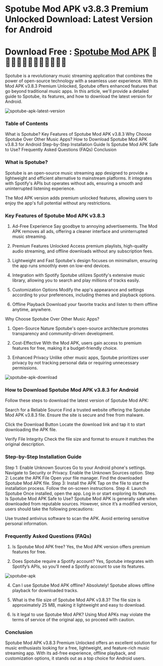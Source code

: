 # Spotube Mod APK v3.8.3 Premium Unlocked Download: Latest Version for Android

# Download Free : [Spotube Mod APK](https://gamemodfree.com/en/spotube-apk) 🧙🧙🧙🧙🧙🧙🧙🧙🧙🧙🧙🧙

Spotube is a revolutionary music streaming application that combines the power of open-source technology with a seamless user experience. With its Mod APK v3.8.3 Premium Unlocked, Spotube offers enhanced features that go beyond traditional music apps. In this article, we'll provide a detailed guide to Spotube, its features, and how to download the latest version for Android.

![spotube-apk-latest-version](https://github.com/user-attachments/assets/ee676497-e6ff-415d-9443-59c4f4ad2022)


### Table of Contents
What is Spotube?
Key Features of Spotube Mod APK v3.8.3
Why Choose Spotube Over Other Music Apps?
How to Download Spotube Mod APK v3.8.3 for Android
Step-by-Step Installation Guide
Is Spotube Mod APK Safe to Use?
Frequently Asked Questions (FAQs)
Conclusion

### What is Spotube?
Spotube is an open-source music streaming app designed to provide a lightweight and efficient alternative to mainstream platforms. It integrates with Spotify's APIs but operates without ads, ensuring a smooth and uninterrupted listening experience.

The Mod APK version adds premium unlocked features, allowing users to enjoy the app's full potential without any restrictions.

### Key Features of Spotube Mod APK v3.8.3
1. Ad-Free Experience
Say goodbye to annoying advertisements. The Mod APK removes all ads, offering a cleaner interface and uninterrupted music streaming.

2. Premium Features Unlocked
Access premium playlists, high-quality audio streaming, and offline downloads without any subscription fees.

3. Lightweight and Fast
Spotube's design focuses on minimalism, ensuring the app runs smoothly even on low-end devices.

4. Integration with Spotify
Spotube utilizes Spotify's extensive music library, allowing you to search and play millions of tracks easily.

5. Customization Options
Modify the app's appearance and settings according to your preferences, including themes and playback options.

6. Offline Playback
Download your favorite tracks and listen to them offline anytime, anywhere.

Why Choose Spotube Over Other Music Apps?
1. Open-Source Nature
Spotube's open-source architecture promotes transparency and community-driven development.

2. Cost-Effective
With the Mod APK, users gain access to premium features for free, making it a budget-friendly choice.

3. Enhanced Privacy
Unlike other music apps, Spotube prioritizes user privacy by not tracking personal data or requiring unnecessary permissions.

![spotube-apk-download](https://github.com/user-attachments/assets/385e4453-a882-468d-a5c6-c1d8a641801b)


### How to Download Spotube Mod APK v3.8.3 for Android
Follow these steps to download the latest version of Spotube Mod APK:

Search for a Reliable Source
Find a trusted website offering the Spotube Mod APK v3.8.3 file. Ensure the site is secure and free from malware.

Click the Download Button
Locate the download link and tap it to start downloading the APK file.

Verify File Integrity
Check the file size and format to ensure it matches the original description.

### Step-by-Step Installation Guide
Step 1: Enable Unknown Sources
Go to your Android phone's settings.
Navigate to Security or Privacy.
Enable the Unknown Sources option.
Step 2: Locate the APK File
Open your file manager.
Find the downloaded Spotube Mod APK file.
Step 3: Install the APK
Tap on the file to start the installation process.
Follow the on-screen instructions.
Step 4: Launch Spotube
Once installed, open the app.
Log in or start exploring its features.
Is Spotube Mod APK Safe to Use?
Spotube Mod APK is generally safe when downloaded from reputable sources. However, since it’s a modified version, users should take the following precautions:

Use trusted antivirus software to scan the APK.
Avoid entering sensitive personal information.

### Frequently Asked Questions (FAQs)
1. Is Spotube Mod APK free?
Yes, the Mod APK version offers premium features for free.

2. Does Spotube require a Spotify account?
Yes, Spotube integrates with Spotify’s APIs, so you’ll need a Spotify account to use its features.

![spotube-apk](https://github.com/user-attachments/assets/6ccb6e2e-036c-49f0-a6ca-dee83cc849ca)


4. Can I use Spotube Mod APK offline?
Absolutely! Spotube allows offline playback for downloaded tracks.

5. What is the file size of Spotube Mod APK v3.8.3?
The file size is approximately 25 MB, making it lightweight and easy to download.

6. Is it legal to use Spotube Mod APK?
Using Mod APKs may violate the terms of service of the original app, so proceed with caution.

### Conclusion
Spotube Mod APK v3.8.3 Premium Unlocked offers an excellent solution for music enthusiasts looking for a free, lightweight, and feature-rich music streaming app. With its ad-free experience, offline playback, and customization options, it stands out as a top choice for Android users.
